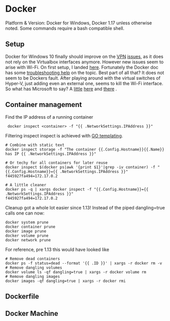 # Docker
Platform & Version: Docker for Windows, Docker 1.17 unless otherwise noted. Some commands require a bash compatible shell.

## Setup
Docker for Windows 10 finally should improve on the [VPN](https://github.com/boot2docker/boot2docker/issues/628) [issues](http://blog.frickjack.com/2017/01/vpn-blocking-docker-routes-on-windows.html),
 as it does not rely on the Virtualbox interfaces anymore. 
However new issues seem to arise with Wi-Fi. On first setup, I landed [here](https://github.com/docker/for-win/issues/139). 
Fortunately the Docker doc has some [troubleshooting help](https://docs.docker.com/docker-for-windows/troubleshoot/#hyper-v) on the topic. 
Best part of all that? It does not seem to be Dockers fault. After playing around with the virtual switches of Hyper-V, 
just adding even an external one, seems to kill the Wi-Fi interface. So what has Microsoft to say? A [little](https://docs.microsoft.com/en-us/virtualization/hyper-v-on-windows/user-guide/setup-nat-network) [here](https://blogs.msdn.microsoft.com/virtual_pc_guy/2008/01/09/using-hyper-v-with-a-wireless-network-adapter/) and [there](https://blogs.msdn.microsoft.com/virtual_pc_guy/2016/05/02/windows-10-hyper-v-and-wireless-a-new-way-to-make-this-all-work/) .


## Container management
Find the IP address of a running container
```shell
 docker inspect <container> -f "{{ .NetworkSettings.IPAddress }}"
```
Filtering inspect inspect is achieved with [GO templating](https://golang.org/pkg/text/template/).
```shell
# Combine with static text
docker inspect storage -f "The container {{.Config.Hostname}}{{.Name}} has IP {{ .NetworkSettings.IPAddress }}"

# Or techy for all containers for later reuse
docker inspect $(docker ps|awk '{print $1}'|grep -iv container) -f "{{.Config.Hostname}}={{ .NetworkSettings.IPAddress }}"
f445927fa494=172.17.0.2

# A little cleaner
docker ps -q | xargs docker inspect -f "{{.Config.Hostname}}={{ .NetworkSettings.IPAddress }}"
f445927fa494=172.17.0.2
``` 

Cleanup got a whole lot easier since 1.13! Instead of the piped dangling=true calls one can now:
```shell
docker system prune
docker container prune
docker image prune
docker volume prune
docker network prune
```

For reference, pre 1.13 this would have looked like
```shell
# Remove dead containers
docker ps -f status=dead --format '{{ .ID }}' | xargs -r docker rm -v
# Remove dangling volumes
docker volume ls -qf dangling=true | xargs -r docker volume rm
# Remove dangling images
docker images -qf dangling=true | xargs -r docker rmi
```

## Dockerfile

## Docker Machine

